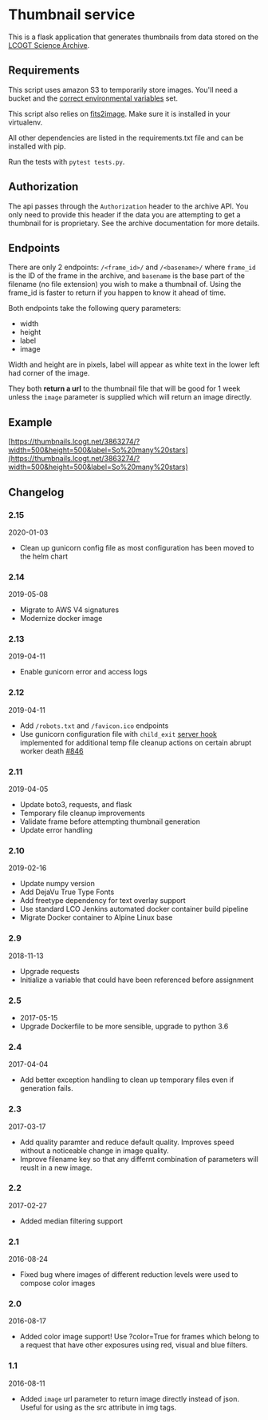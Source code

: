 # Thumbnail service

This is a flask application that generates thumbnails from data stored on the
[LCOGT Science Archive](https://developers.lcogt.net/pages/archive.html).

## Requirements

This script uses amazon S3 to temporarily store images. You'll need a bucket and the
[correct environmental variables](http://boto3.readthedocs.io/en/latest/guide/quickstart.html#configuration)
set.

This script also relies on [fits2image](https://github.com/LCOGT/fits2image). Make sure it is installed
in your virtualenv.

All other dependencies are listed in the requirements.txt file and can be installed with pip.

Run the tests with `pytest tests.py`.

## Authorization

The api passes through the `Authorization` header to the archive API. You only need to provide
this header if the data you are attempting to get a thumbnail for is proprietary. See the archive
documentation for more details.

## Endpoints

There are only 2 endpoints: `/<frame_id>/` and `/<basename>/` where `frame_id` is the ID of the frame
in the archive, and `basename` is the base part of the filename (no file extension) you wish to make
a thumbnail of. Using the frame_id is faster to return if you happen to know it
ahead of time.

Both endpoints take the following query parameters:

* width
* height
* label
* image

Width and height are in pixels, label will appear as white text in the lower left had corner of the image.

They both **return a url** to the thumbnail file that will be good for 1 week unless the `image` parameter
is supplied which will return an image directly.


## Example

[https://thumbnails.lcogt.net/3863274/?width=500&height=500&label=So%20many%20stars](https://thumbnails.lcogt.net/3863274/?width=500&height=500&label=So%20many%20stars)

## Changelog

### 2.15
2020-01-03
* Clean up gunicorn config file as most configuration has been moved to the helm chart

### 2.14
2019-05-08
* Migrate to AWS V4 signatures
* Modernize docker image

### 2.13
2019-04-11
* Enable gunicorn error and access logs

### 2.12
2019-04-11
* Add `/robots.txt` and `/favicon.ico` endpoints
* Use gunicorn configuration file with `child_exit`
[server hook](http://docs.gunicorn.org/en/stable/settings.html#child-exit) implemented for additional
temp file cleanup actions on certain abrupt worker death [#846](https://lcoglobal.redmineup.com/issues/846)

### 2.11
2019-04-05
* Update boto3, requests, and flask
* Temporary file cleanup improvements
* Validate frame before attempting thumbnail generation
* Update error handling

### 2.10
2019-02-16
* Update numpy version
* Add DejaVu True Type Fonts
* Add freetype dependency for text overlay support
* Use standard LCO Jenkins automated docker container build pipeline
* Migrate Docker container to Alpine Linux base

### 2.9
2018-11-13
* Upgrade requests
* Initialize a variable that could have been referenced before assignment

### 2.5
* 2017-05-15
* Upgrade Dockerfile to be more sensible, upgrade to python 3.6

### 2.4
2017-04-04
* Add better exception handling to clean up temporary files even if generation fails.

### 2.3
2017-03-17
* Add quality paramter and reduce default quality. Improves speed without a noticeable change in image quality.
* Improve filename key so that any differnt combination of parameters will reuslt in a new image.

### 2.2
2017-02-27
* Added median filtering support

### 2.1
2016-08-24
* Fixed bug where images of different reduction levels were used to compose color images

### 2.0
2016-08-17
* Added color image support! Use ?color=True for frames which belong to a request that have other exposures
using red, visual and blue filters.

### 1.1
2016-08-11
* Added `image` url parameter to return image directly instead of json. Useful
for using as the src attribute in img tags.
